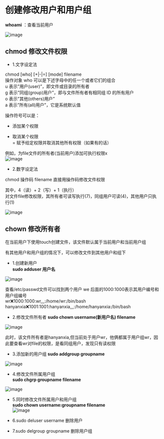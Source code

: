 # 创建修改用户和用户组  


**whoami** ：查看当前用户   

![image](https://user-images.githubusercontent.com/58176267/157019629-7e28f9a5-40d3-4932-baa8-c8c3a85e3b43.png)


## chmod 修改文件权限      

* 1.文字设定法  
  
chmod [who] [+|-|=] [mode] filename  
操作对象 who 可以是下述字母中的任一个或者它们的组合  
u 表示”用户(user)”，即文件或目录的所有者  
g 表示”同组(group)用户”，即与文件所有者有相同组 ID 的所有用户  
o 表示”其他(others)用户”  
a 表示”所有(all)用户”，它是系统默认值  

操作符号可以是：  
+ 添加某个权限  
- 取消某个权限  
= 赋予给定权限并取消其他所有权限（如果有的话）  

例如，为file文件的所有者(当前用户)添加可执行权限x    
![image](https://user-images.githubusercontent.com/58176267/157020457-3c7f8e80-716c-40f5-bd73-38faca8ed73d.png)  

* 2.数字设定法  

chmod 操作码 filename 直接用操作码修改文件权限  

其中，4（读）+ 2（写）+ 1（执行）  
对文件file修改权限，其所有者可读写执行(7)，同组用户可读(4)，其他用户只执行(1)      

![image](https://user-images.githubusercontent.com/58176267/157022002-863eca16-4ca9-4e92-9b8b-0eb7ca45cde7.png)

## chown 修改所有者  

在当前用户下使用touch创建文件，该文件默认属于当前用户和当前用户组  

有其他用户和用户组的情况下，可以修改文件到其他用户和组下  

* 1.创建新用户  
**sudo adduser 用户名**  

![image](https://user-images.githubusercontent.com/58176267/157023212-29c46043-1ea7-4528-8a0e-630d12850a0e.png)

查看/etc/passwd文件可以找到两个用户 we 后面的1000:1000表示其用户编号和用户组编号  
wr:x:1000:1000:wr,,,:/home/wr:/bin/bash
hanyanxia:x:1001:1001:hanyanxia,,,:/home/hanyanxia:/bin/bash

* 2.修改文件所有者
**sudo chown username(新用户名) filename**     

![image](https://user-images.githubusercontent.com/58176267/157023808-2769eb0c-713a-4e3c-abb8-99d82ee12a51.png)

此时，该文件所有者是hanyanxia,但当前处于用户wr，他俩都属于用户组wr，因此要查看wr对file的权限，是看同组用户，发现只有读权限  

* 3.添加新的用户组
**sudo addgroup groupname** 

![image](https://user-images.githubusercontent.com/58176267/157024866-37918bd4-898d-4fb0-a5bf-e65c117cd409.png)

* 4.修改文件所属用户组  
**sudo chgrp groupname filename**

![image](https://user-images.githubusercontent.com/58176267/157025916-0447bbd8-ab34-4869-a39c-780abf286c01.png)

* 5.同时修改文件所属用户和用户组  
**sudo chown username:groupname filename**  
![image](https://user-images.githubusercontent.com/58176267/157026648-124d041c-417e-487e-a3a9-2b89ff65f93b.png)

* 6.sudo deluser username 删除用户  

* 7.sudo delgroup groupname 删除用户组
